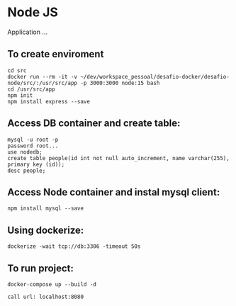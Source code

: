 # Node JS

Application ...

## To create enviroment

    cd src
    docker run --rm -it -v ~/dev/workspace_pessoal/desafio-docker/desafio-node/src/:/usr/src/app -p 3000:3000 node:15 bash
    cd /usr/src/app
    npm init
    npm install express --save
    
## Access DB container and create table:

    mysql -u root -p
    password root...
    use nodedb;
    create table people(id int not null auto_increment, name varchar(255), primary key (id));
    desc people;

## Access Node container and instal mysql client:
    
    npm install mysql --save

## Using dockerize:

    dockerize -wait tcp://db:3306 -timeout 50s

## To run project:

    docker-compose up --build -d
    
    call url: localhost:8080